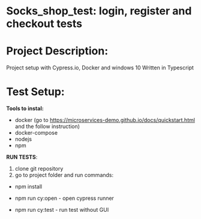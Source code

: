 # Socks_shop_test: login, register and checkout tests


# Project Description:
Project setup with Cypress.io, Docker and windows 10
Written in Typescript

# Test Setup:

**Tools to instal:**
- docker (go to  https://microservices-demo.github.io/docs/quickstart.html and the follow instruction)
- docker-compose 
- nodejs
- npm

**RUN TESTS**:

1. clone git repository
2. go to project folder and run commands:

  - npm install
  
  - npm run cy:open - open cypress runner
  
  - npm run cy:test - run test without GUI




